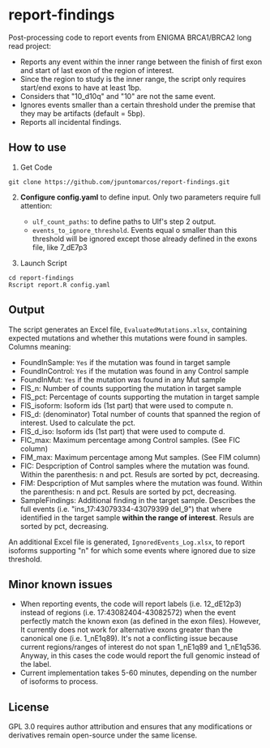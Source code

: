 # report-findings
Post-processing code to report events from ENIGMA BRCA1/BRCA2 long read project:
 - Reports any event within the inner range between the finish of first exon and start of last exon of the region of interest.
 - Since the region to study is the inner range, the script only requires start/end exons to have at least 1bp.
 - Considers that "10_d10q" and "10" are not the same event.
 - Ignores events smaller than a certain threshold under the premise that they may be artifacts (default = 5bp).
 - Reports all incidental findings.


## How to use
1. Get Code
```
git clone https://github.com/jpuntomarcos/report-findings.git
```

2. **Configure config.yaml** to define input. Only two parameters require full attention:
   - `ulf_count_paths`: to define paths to Ulf's step 2 output.
   - `events_to_ignore_threshold`. Events equal o smaller than this threshold will be ignored except those already defined in the exons file, like 7_dE7p3
  
3. Launch Script
```
cd report-findings
Rscript report.R config.yaml
```


## Output

The script generates an Excel file, `EvaluatedMutations.xlsx`, containing expected mutations and whether this mutations were found in samples. Columns meaning:

 - FoundInSample: `Yes` if the mutation was found in target sample
 - FoundInControl: `Yes` if the mutation was found in any Control sample
 - FoundInMut: `Yes` if the mutation was found in any Mut sample
 - FIS_n: Number of counts supporting the mutation in target sample
 - FIS_pct: Percentage of counts supporting the mutation in target sample
 - FIS_isoform: Isoform ids (1st part) that were used to compute n.
 - FIS_d: (denominator) Total number of counts that spanned the region of interest. Used to calculate the pct.
 - FIS_d_iso: Isoform ids (1st part) that were used to compute d.
 - FIC_max: Maximum percentage among Control samples. (See FIC column)
 - FIM_max: Maximum percentage among Mut samples. (See FIM column)
 - FIC: Despcription of Control samples where the mutation was found. Within the parenthesis: n and pct. Resuls are sorted by pct, decreasing.
 - FIM: Despcription of Mut samples where the mutation was found. Within the parenthesis: n and pct. Resuls are sorted by pct, decreasing.
 - SampleFindings: Additional finding in the target sample. Describes the full events (i.e. "ins_17:43079334-43079399 del_9") that where identified in the target sample **within the range of interest**. Resuls are sorted by pct, decreasing.

An additional Excel file is generated, `IgnoredEvents_Log.xlsx`,  to report isoforms supporting "n" for which some events where ignored due to size threshold.

## Minor known issues

 - When reporting events, the code will report labels (i.e. 12_dE12p3) instead of regions (i.e. 17:43082404-43082572) when the event perfectly match the known exon (as defined in the exon files). However, It currently does not work for alternative exons greater than the canonical one (i.e. 1_nE1q89). It's not a conflicting issue because current regions/ranges of interest do not span 1_nE1q89 and 1_nE1q536. Anyway, in this cases the code would report the full genomic instead of the label.
 - Current implementation takes 5-60 minutes, depending on the number of isoforms to process.

## License

GPL 3.0 requires author attribution and ensures that any modifications or derivatives remain open-source under the same license.
